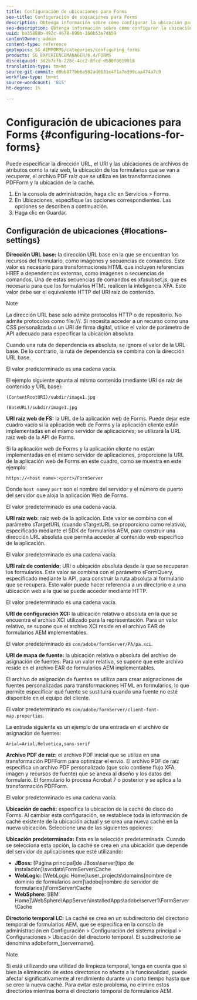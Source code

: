 ```yaml
---
title: Configuración de ubicaciones para Forms
seo-title: Configuración de ubicaciones para Forms
description: Obtenga información sobre cómo configurar la ubicación para Forms.
seo-description: Obtenga información sobre cómo configurar la ubicación para Forms.
uuid: ba35888b-492c-4678-890b-160b53e7d659
contentOwner: admin
content-type: reference
geptopics: SG_AEMFORMS/categories/configuring_forms
products: SG_EXPERIENCEMANAGER/6.4/FORMS
discoiquuid: 3d2b7cfb-228c-4cc2-8fcd-d500f0010010
translation-type: tm+mt
source-git-commit: d0bb877bb6a502ad0131e4f1a7e399caa474a7c9
workflow-type: tm+mt
source-wordcount: '815'
ht-degree: 1%

---
```



# Configuración de ubicaciones para Forms {#configuring-locations-for-forms}

Puede especificar la dirección URL, el URI y las ubicaciones de archivos de atributos como la raíz web, la ubicación de los formularios que se van a recuperar, el archivo PDF raíz que se utiliza en las transformaciones PDFForm y la ubicación de la caché.

1. En la consola de administración, haga clic en Servicios > Forms.
1. En Ubicaciones, especifique las opciones correspondientes. Las opciones se describen a continuación.
1. Haga clic en Guardar.

## Configuración de ubicaciones {#locations-settings}

**Dirección URL base:** la dirección URL base en la que se encuentran los recursos del formulario, como imágenes y secuencias de comandos. Este valor es necesario para transformaciones HTML que incluyen referencias HREF a dependencias externas, como imágenes o secuencias de comandos. Una de estas secuencias de comandos es xfasubset.js, que es necesaria para que los formularios HTML realicen la inteligencia XFA. Este valor debe ser el equivalente HTTP del URI raíz de contenido.

>[!NOTE]
>
>La dirección URL base solo admite protocolos HTTP o de repositorio. No admite protocolos como file:///. Si necesita acceder a un recurso como una CSS personalizada o un URI de firma digital, utilice el valor de parámetro de API adecuado para especificar la ubicación absoluta.

Cuando una ruta de dependencia es absoluta, se ignora el valor de la URL base. De lo contrario, la ruta de dependencia se combina con la dirección URL base.

El valor predeterminado es una cadena vacía.

El ejemplo siguiente apunta al mismo contenido (mediante URI de raíz de contenido y URL base):

`(ContentRootURI)/subdir/image1.jpg`

`(BaseURL)/subdir/image1.jpg`

**URI raíz web de FS:** la URL de la aplicación web de Forms. Puede dejar este cuadro vacío si la aplicación web de Forms y la aplicación cliente están implementadas en el mismo servidor de aplicaciones; se utilizará la URL raíz web de la API de Forms.

Si la aplicación web de Forms y la aplicación cliente no están implementadas en el mismo servidor de aplicaciones, proporcione la URL de la aplicación web de Forms en este cuadro, como se muestra en este ejemplo:

`https://<host name>:<port>/FormServer`

Donde `host name`y `port` son el nombre del servidor y el número de puerto del servidor que aloja la aplicación Web de Forms.

El valor predeterminado es una cadena vacía.

**URI raíz web:** raíz web de la aplicación. Este valor se combina con el parámetro sTargetURL (cuando sTargetURL se proporciona como relativo), especificado mediante el SDK de formularios AEM, para construir una dirección URL absoluta que permita acceder al contenido web específico de la aplicación.

El valor predeterminado es una cadena vacía.

**URI raíz de contenido:** URI o ubicación absoluta desde la que se recuperan los formularios. Este valor se combina con el parámetro sFormQuery, especificado mediante la API, para construir la ruta absoluta al formulario que se recupera. Este valor puede hacer referencia a un directorio o a una ubicación web a la que se puede acceder mediante HTTP.

El valor predeterminado es una cadena vacía.

**URI de configuración XCI:** la ubicación relativa o absoluta en la que se encuentra el archivo XCI utilizado para la representación. Para un valor relativo, se supone que el archivo XCI reside en el archivo EAR de formularios AEM implementables.

El valor predeterminado es `com/adobe/formServer/PA/pa.xci`.

**URI de mapa de fuente:** la ubicación relativa o absoluta del archivo de asignación de fuentes. Para un valor relativo, se supone que este archivo reside en el archivo EAR de formularios AEM implementables.

El archivo de asignación de fuentes se utiliza para crear asignaciones de fuentes personalizadas para transformaciones HTML en formularios, lo que permite especificar qué fuente se sustituirá cuando una fuente no esté disponible en el equipo del cliente.

El valor predeterminado es `com/adobe/formServer/client-font-map.properties`.

La entrada siguiente es un ejemplo de una entrada en el archivo de asignación de fuentes:

`Arial=Arial,Helvetica,sans-serif`

**Archivo PDF de raíz:** el archivo PDF inicial que se utiliza en una transformación PDFForm para optimizar el envío. El archivo PDF de raíz especifica un archivo PDF personalizado (que solo contiene flujo XFA, imagen y recursos de fuente) que se anexa al diseño y los datos del formulario. El formulario lo procesa Acrobat 7 o posterior y se aplica a la transformación PDFForm.

El valor predeterminado es una cadena vacía.

**Ubicación de caché:** especifica la ubicación de la caché de disco de Forms. Al cambiar esta configuración, se restablece toda la información de caché existente de la ubicación actual y se crea una nueva caché en la nueva ubicación. Seleccione una de las siguientes opciones:

**Ubicación predeterminada:** Esta es la selección predeterminada. Cuando se selecciona esta opción, la caché se crea en una ubicación que depende del servidor de aplicaciones que esté utilizando:

* **JBoss:** [Página principal]de JBoss\server\[tipo de instalación]\svcdata\FormServer\Cache
* **WebLogic:** [WebLogic Home]\user_projects\domains\[nombre de dominio de formularios aem]\adobe\[nombre de servidor de formularios]\FormServer\Cache
* **WebSphere:** [IBM Home]\WebSphere\AppServer\installedApps\adobe\server1\FormServer\Cache

**Directorio temporal LC:** La caché se crea en un subdirectorio del directorio temporal de formularios AEM, que se especifica en la consola de administración en Configuración > Configuración del sistema principal > Configuraciones > Ubicación del directorio temporal. El subdirectorio se denomina adobeform_[servername].

>[!NOTE]
>
>Si está utilizando una utilidad de limpieza temporal, tenga en cuenta que si bien la eliminación de estos directorios no afecta a la funcionalidad, puede afectar significativamente al rendimiento durante un corto tiempo hasta que se cree la nueva caché. Para evitar este problema, no elimine estos directorios mientras borra el directorio temporal de formularios AEM.

